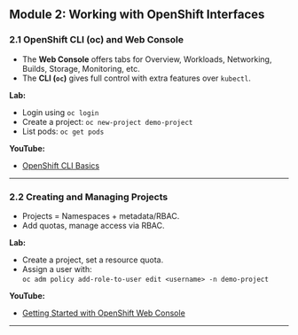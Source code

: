 ## Module 2: Working with OpenShift Interfaces 

### 2.1 OpenShift CLI (oc) and Web Console

- The **Web Console** offers tabs for Overview, Workloads, Networking, Builds, Storage, Monitoring, etc.
- The **CLI (`oc`)** gives full control with extra features over `kubectl`.

**Lab:**  
- Login using `oc login`
- Create a project: `oc new-project demo-project`
- List pods: `oc get pods`

**YouTube:**  
- [OpenShift CLI Basics](https://www.youtube.com/watch?v=8wFJe2U1GdI)

---

### 2.2 Creating and Managing Projects

- Projects = Namespaces + metadata/RBAC.
- Add quotas, manage access via RBAC.

**Lab:**  
- Create a project, set a resource quota.
- Assign a user with:  
  `oc adm policy add-role-to-user edit <username> -n demo-project`

**YouTube:**  
- [Getting Started with OpenShift Web Console](https://www.youtube.com/watch?v=Qzvfi6VSFoc)

---
